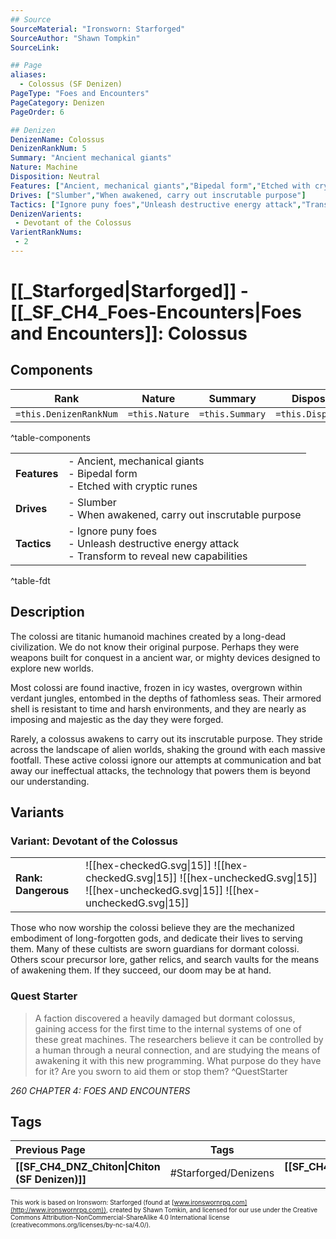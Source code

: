 ```yaml
---
## Source
SourceMaterial: "Ironsworn: Starforged"
SourceAuthor: "Shawn Tompkin"
SourceLink: 

## Page
aliases:
  - Colossus (SF Denizen)
PageType: "Foes and Encounters"
PageCategory: Denizen
PageOrder: 6

## Denizen
DenizenName: Colossus
DenizenRankNum: 5
Summary: "Ancient mechanical giants"
Nature: Machine
Disposition: Neutral
Features: ["Ancient, mechanical giants","Bipedal form","Etched with cryptic runes"]
Drives: ["Slumber","When awakened, carry out inscrutable purpose"]
Tactics: ["Ignore puny foes","Unleash destructive energy attack","Transform to reveal new capabilities"]
DenizenVarients:
 - Devotant of the Colossus
VarientRankNums:
 - 2
---
```

# [[_Starforged|Starforged]] - [[_SF_CH4_Foes-Encounters|Foes and Encounters]]: Colossus
## Components
| **Rank** | Nature | Summary | Disposition |
| :---: | --- | --- | --- |
| `=this.DenizenRankNum` | `=this.Nature` | `=this.Summary` | `=this.Disposition`  |
^table-components

|  |  |
| --- | --- |
| **Features** | - Ancient, mechanical giants<br>- Bipedal form<br>- Etched with cryptic runes |
| **Drives** | - Slumber<br>- When awakened, carry out inscrutable purpose |
| **Tactics** | - Ignore puny foes<br>- Unleash destructive energy attack<br>- Transform to reveal new capabilities |
^table-fdt

## Description
The colossi are titanic humanoid machines created by a long-dead civilization. We do not know their original purpose. Perhaps they were weapons built for conquest in a ancient war, or mighty devices designed to explore new worlds.

Most colossi are found inactive, frozen in icy wastes, overgrown within verdant jungles, entombed in the depths of fathomless seas. Their armored shell is resistant to time and harsh environments, and they are nearly as imposing and majestic as the day they were forged.

Rarely, a colossus awakens to carry out its inscrutable purpose. They stride across the landscape of alien worlds, shaking the ground with each massive footfall. These active colossi ignore our attempts at communication and bat away our ineffectual attacks, the technology that powers them is beyond our understanding.

## Variants
### Variant: Devotant of the Colossus
| | |
| --- | --- |
| **Rank: Dangerous** | ![[hex-checkedG.svg\|15]] ![[hex-checkedG.svg\|15]] ![[hex-uncheckedG.svg\|15]] ![[hex-uncheckedG.svg\|15]] ![[hex-uncheckedG.svg\|15]] |

Those who now worship the colossi believe they are the mechanized embodiment of long-forgotten gods, and dedicate their lives to serving them. Many of these cultists are sworn guardians for dormant colossi. Others scour precursor lore, gather relics, and search vaults for the means of awakening them. If they succeed, our doom may be at hand.

### Quest Starter
> A faction discovered a heavily damaged but dormant colossus, gaining access for the first time to the internal systems of one of these great machines. The researchers believe it can be controlled by a human through a neural connection, and are studying the means of awakening it with this new programming. What purpose do they have for it? Are you sworn to aid them or stop them? ^QuestStarter

*260 CHAPTER 4: FOES AND ENCOUNTERS*

## Tags
| Previous Page | Tags | Next Page |
|:--- |:---:| ---:|
| **[[SF_CH4_DNZ_Chiton\|Chiton (SF Denizen)]]** | #Starforged/Denizens | **[[SF_CH4_DNZ_Crystallid\|Crystallid (SF Denizen)]]** |

<font size=-2>This work is based on Ironsworn: Starforged (found at [www.ironswornrpg.com](http://www.ironswornrpg.com)), created by Shawn Tomkin, and licensed for our use under the Creative Commons Attribution-NonCommercial-ShareAlike 4.0 International license  (creativecommons.org/licenses/by-nc-sa/4.0/).</font>
